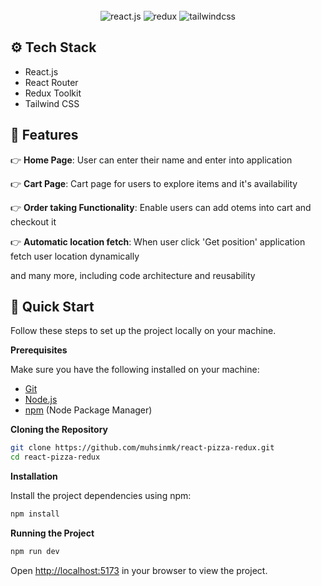 <div align="center">
  <br />
  <div>
    <img src="https://img.shields.io/badge/-React_JS-black?style=for-the-badge&logoColor=white&logo=react&color=61DAFB" alt="react.js" />
    <img src="https://img.shields.io/badge/-Redux-black?style=for-the-badge&logoColor=white&logo=redux&color=FD366E" alt="redux" />
    <img src="https://img.shields.io/badge/-Tailwind_CSS-black?style=for-the-badge&logoColor=white&logo=tailwindcss&color=06B6D4" alt="tailwindcss" />
  </div>
</div>

## <a name="tech-stack">⚙️ Tech Stack</a>

- React.js
- React Router 
- Redux Toolkit
- Tailwind CSS

## <a name="features">🔋 Features</a>

👉 **Home Page**: User can enter their name and enter into application 

👉 **Cart Page**: Cart page for users to explore items and it's availability 

👉 **Order taking Functionality**: Enable users can add otems into cart and checkout it

👉 **Automatic location fetch**: When user click 'Get position' application fetch user location dynamically 

and many more, including code architecture and reusability

## <a name="quick-start">🤸 Quick Start</a>

Follow these steps to set up the project locally on your machine.

**Prerequisites**

Make sure you have the following installed on your machine:

- [Git](https://git-scm.com/)
- [Node.js](https://nodejs.org/en)
- [npm](https://www.npmjs.com/) (Node Package Manager)

**Cloning the Repository**

```bash
git clone https://github.com/muhsinmk/react-pizza-redux.git
cd react-pizza-redux
```

**Installation**

Install the project dependencies using npm:

```bash
npm install
```

**Running the Project**

```bash
npm run dev
```

Open [ http://localhost:5173](http://localhost:5173/) in your browser to view the project.


